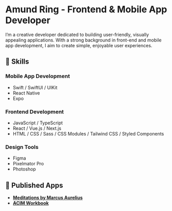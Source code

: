 # Amund Ring - Frontend & Mobile App Developer

I’m a creative developer dedicated to building user-friendly, visually appealing applications. With a strong background in front-end and mobile app development, I aim to create simple, enjoyable user experiences.

## 🚀 Skills

### **Mobile App Development**  
- Swift / SwiftUI / UIKit  
- React Native  
- Expo  

### **Frontend Development**  
- JavaScript / TypeScript  
- React / Vue.js / Next.js  
- HTML / CSS / Sass / CSS Modules / Tailwind CSS / Styled Components  

### **Design Tools**  
- Figma  
- Pixelmator Pro  
- Photoshop  

## 📱 Published Apps

- **[Meditations by Marcus Aurelius](https://apple.co/3Mygopg)**  
- **[ACIM Workbook](https://apple.co/4cWbCfY)**  
